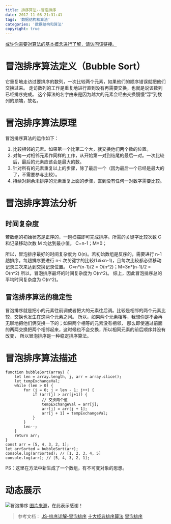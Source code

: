 ```yaml
---
title: 排序算法--冒泡排序
date: 2017-11-08 21:31:41
tags: '数据结构和算法'
categories: '数据结构和算法'
copyright: true
---
```

[或许你需要对算法的基本概念进行了解，请访问该链接。](https://fanerge.github.io/%E6%8E%92%E5%BA%8F%E7%AE%97%E6%B3%95%E5%9F%BA%E6%9C%AC%E6%A6%82%E5%BF%B5.html)
#	冒泡排序算法定义（Bubble Sort）
它重复地走访过要排序的数列，一次比较两个元素，如果他们的顺序错误就把他们交换过来。
走访数列的工作是重复地进行直到没有再需要交换，也就是说该数列已经排序完成。
这个算法的名字由来是因为越大的元素会经由交换慢慢“浮”到数列的顶端，故名。

#	冒泡排序算法原理
冒泡排序算法的运作如下：
1.	比较相邻的元素。如果第一个比第二个大，就交换他们两个数的位置。
2.	对每一对相邻元素作同样的工作，从开始第一对到结尾的最后一对。一次比较后，最后的元素应该会是最大的数。
3.	针对所有的元素重复以上的步骤，除了最后一个（因为最后一个已经是最大的了，不需要参与比较）。
4.	持续对剩余未排序的元素重复上面的步骤，直到没有任何一对数字需要比较。

#	冒泡排序算法分析
##	时间复杂度
若数组的初始状态是正序的，一趟扫描即可完成排序。所需的关键字比较次数 C 和记录移动次数 M 均达到最小值。
	C=n-1；M=0；
		
<span>所以，冒泡排序最好的时间复杂度为 O(n)。</span>若初始数组是反序的，需要进行 n-1 趟排序。每趟排序要进行 n-i 次关键字的比较(1≤i≤n-1)，且每次比较都必须移动记录三次来达到交换记录位置。
	C=n*(n-1)/2 = O(n^2)；M=3n*(n-1)/2 = O(n^2)
<span>所以，冒泡排序最坏的时间复杂度为 O(n^2)。</span>
综上，因此冒泡排序总的平均时间复杂度为  O(n^2)。		
##	冒泡排序算法的稳定性
冒泡排序就是把小的元素往前调或者把大的元素往后调。比较是相邻的两个元素比较，交换也发生在这两个元素之间。
所以，如果两个元素相等，我想你是不会再无聊地把他们俩交换一下的；如果两个相等的元素没有相邻，
那么即使通过前面的两两交换把两个相邻起来，这时候也不会交换，所以相同元素的前后顺序并没有改变，
所以冒泡排序是一种稳定排序算法。

#	冒泡排序算法描述
```
function bubbleSort(array) {
	let len = array.length, j, arr = array.slice();
	let tempExchangeVal;
	while (len > 0) {
		for (j = 0; j < len - 1; j++) {
			if (arr[j] > arr[j+1]) {
				// 交换两个值
				tempExchangeVal = arr[j];
				arr[j] = arr[j + 1];
				arr[j + 1] = tempExchangeVal;
			}
		}
		len--;
	}
	return arr;
}
const arr = [5, 4, 3, 2, 1];
let arrSorted = bubbleSort(arr);
console.log(arrSorted); // [1, 2, 3, 4, 5]
console.log(arr); // [5, 4, 3, 2, 1];
```
PS：这里在方法中新生成了一个数组，有不可变对象的思想。
	
#	动态展示
![冒泡排序](http://oz5ii8zjo.bkt.clouddn.com/%E5%86%92%E6%B3%A1%E6%8E%92%E5%BA%8F)
	[图片来源](http://web.jobbole.com/87968/)，在此表示感谢！

>	参考文档：
[JS-排序详解-冒泡排序](https://www.cnblogs.com/zhouliang/p/6638010.html)
[十大经典排序算法](http://web.jobbole.com/87968/)
[冒泡排序](https://baike.baidu.com/item/%E5%86%92%E6%B3%A1%E6%8E%92%E5%BA%8F/4602306?fr=aladdin)